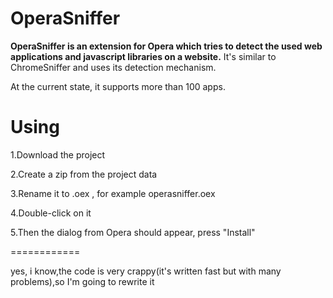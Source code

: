 OperaSniffer
============

**OperaSniffer is an extension for Opera which tries to detect the used web applications and javascript libraries on a website.**
It's similar to ChromeSniffer and uses its detection mechanism.

At the current state, it supports more than 100 apps.








**Using**
============
1.Download the project 

2.Create a zip from the project data

3.Rename it to .oex , for example operasniffer.oex

4.Double-click on it

5.Then the dialog from Opera should appear, press "Install"







============


yes, i know,the code is very crappy(it's written fast but with many problems),so I'm going to rewrite it